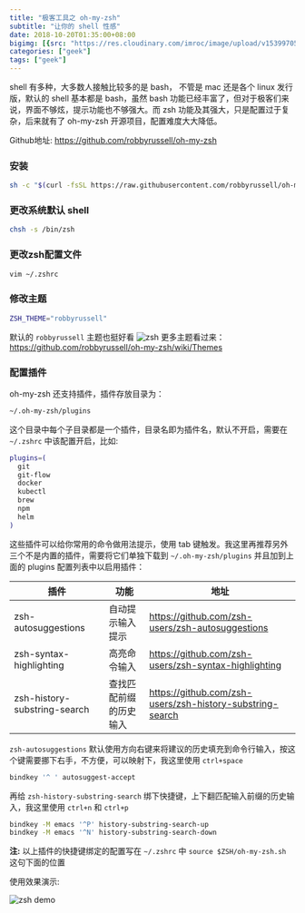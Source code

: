 ```yaml
---
title: "极客工具之 oh-my-zsh"
subtitle: "让你的 shell 性感"
date: 2018-10-20T01:35:00+08:00
bigimg: [{src: "https://res.cloudinary.com/imroc/image/upload/v1539970589/blog/geek/OMZLogo_BnW.png", desc: "oh my zsh"}]
categories: ["geek"]
tags: ["geek"]
---
```


shell 有多种，大多数人接触比较多的是 bash， 不管是 mac 还是各个 linux 发行版，默认的 shell 基本都是 bash，虽然 bash 功能已经丰富了，但对于极客们来说，界面不够炫，提示功能也不够强大。而 zsh 功能及其强大，只是配置过于复杂，后来就有了 oh-my-zsh 开源项目，配置难度大大降低。

Github地址: https://github.com/robbyrussell/oh-my-zsh

### 安装
``` bash
sh -c "$(curl -fsSL https://raw.githubusercontent.com/robbyrussell/oh-my-zsh/master/tools/install.sh)"
```

### 更改系统默认 shell
``` bash
chsh -s /bin/zsh
```

### 更改zsh配置文件
``` bash
vim ~/.zshrc
```

### 修改主题
``` bash
ZSH_THEME="robbyrussell"
```
默认的 `robbyrussell` 主题也挺好看
![zsh](https://res.cloudinary.com/imroc/image/upload/v1539969862/blog/geek/zsh.png)
更多主题看过来： https://github.com/robbyrussell/oh-my-zsh/wiki/Themes

### 配置插件
oh-my-zsh 还支持插件，插件存放目录为：
``` bash
~/.oh-my-zsh/plugins
```
这个目录中每个子目录都是一个插件，目录名即为插件名，默认不开启，需要在 `~/.zshrc` 中该配置开启，比如:
``` bash
plugins=(
  git
  git-flow
  docker
  kubectl
  brew
  npm
  helm
)
```
这些插件可以给你常用的命令做用法提示，使用 tab 键触发。我这里再推荐另外三个不是内置的插件，需要将它们单独下载到 `~/.oh-my-zsh/plugins` 并且加到上面的 plugins 配置列表中以启用插件：

|             插件             |          功能          |                           地址                            |
| ---------------------------- | ---------------------- | --------------------------------------------------------- |
| zsh-autosuggestions          | 自动提示输入提示       | https://github.com/zsh-users/zsh-autosuggestions          |
| zsh-syntax-highlighting      | 高亮命令输入           | https://github.com/zsh-users/zsh-syntax-highlighting      |
| zsh-history-substring-search | 查找匹配前缀的历史输入 | https://github.com/zsh-users/zsh-history-substring-search |

`zsh-autosuggestions` 默认使用方向右键来将建议的历史填充到命令行输入，按这个键需要挪下右手，不方便，可以映射下，我这里使用 `ctrl+space`
``` bash
bindkey '^ ' autosuggest-accept
```
再给 `zsh-history-substring-search` 绑下快捷键，上下翻匹配输入前缀的历史输入，我这里使用 `ctrl+n` 和 `ctrl+p`
``` bash
bindkey -M emacs '^P' history-substring-search-up
bindkey -M emacs '^N' history-substring-search-down
```
**注:** 以上插件的快捷键绑定的配置写在 `~/.zshrc` 中 `source $ZSH/oh-my-zsh.sh` 这句下面的位置

使用效果演示:

![zsh demo](https://res.cloudinary.com/imroc/image/upload/v1539969883/blog/geek/zsh_demo.gif)